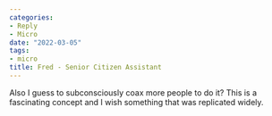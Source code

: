 ```yaml
---
categories:
- Reply
- Micro
date: "2022-03-05"
tags:
- micro
title: Fred - Senior Citizen Assistant
---
```


Also I guess to subconsciously coax more people to do it? This is a fascinating concept and I wish something that was replicated widely.

